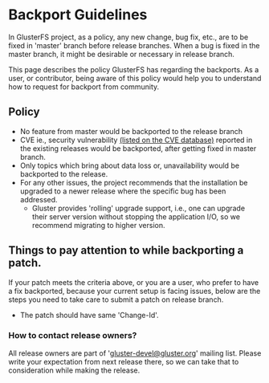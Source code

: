 # Backport Guidelines
In GlusterFS project, as a policy, any new change, bug fix, etc., are to be
fixed in 'master' branch before release branches. When a bug is fixed in
the master branch, it might be desirable or necessary in release branch.

This page describes the policy GlusterFS has regarding the backports. As
a user, or contributor, being aware of this policy would help you to
understand how to request for backport from community.

## Policy

* No feature from master would be backported to the release branch
* CVE ie., security vulnerability [(listed on the CVE database)](https://cve.mitre.org/cve/search_cve_list.html)
reported in the existing releases would be backported, after getting fixed
in master branch.
* Only topics which bring about data loss or, unavailability would be
backported to the release.
* For any other issues, the project recommends that the installation be
upgraded to a newer release where the specific bug has been addressed.
  - Gluster provides 'rolling' upgrade support, i.e., one can upgrade their
server version without stopping the application I/O, so we recommend migrating
to higher version.

## Things to pay attention to while backporting a patch.

If your patch meets the criteria above, or you are a user, who prefer to have a
fix backported, because your current setup is facing issues, below are the
steps you need to take care to submit a patch on release branch.

* The patch should have same 'Change-Id'.


### How to contact release owners?

All release owners are part of 'gluster-devel@gluster.org' mailing list.
Please write your expectation from next release there, so we can take that
to consideration while making the release.

